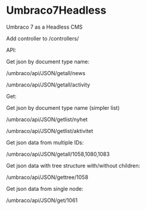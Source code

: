 # Umbraco7Headless
Umbraco 7 as a Headless  CMS

Add controller to /controllers/

API: 

Get json by document type name:

/umbraco/api/JSON/getall/news

/umbraco/api/JSON/getall/activity

 
Get:

Get json by document type name (simpler list)

/umbraco/api/JSON/getlist/nyhet

/umbraco/api/JSON/getlist/aktivitet

 
Get json data from multiple IDs: 

/umbraco/api/JSON/getall/1058,1080,1083


Get json data with tree structure with/without children: 

/umbraco/api/JSON/gettree/1058


Get json data from single node: 

/umbraco/api/JSON/get/1061

